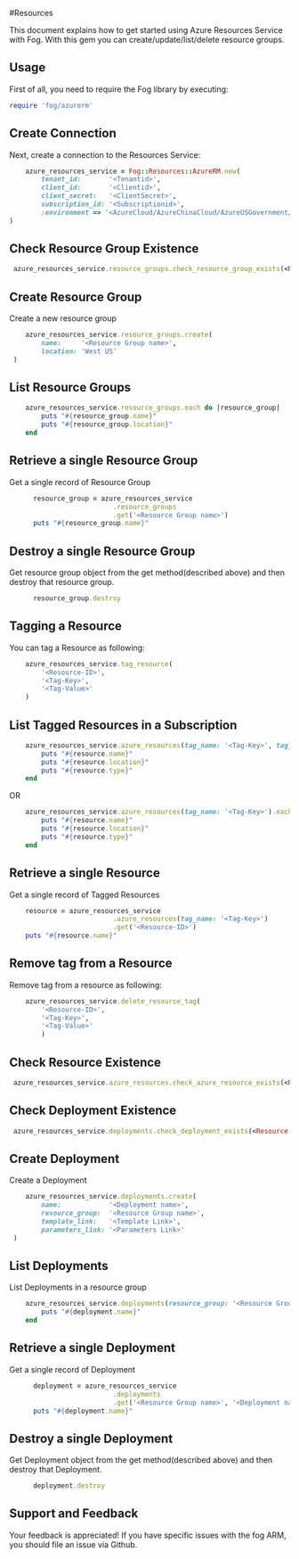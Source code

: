 #Resources

This document explains how to get started using Azure Resources Service with Fog. With this gem you can create/update/list/delete resource groups.

## Usage

First of all, you need to require the Fog library by executing:

```ruby
require 'fog/azurerm'
```

## Create Connection

Next, create a connection to the Resources Service:

```ruby
    azure_resources_service = Fog::Resources::AzureRM.new(
        tenant_id:       '<Tenantid>',                                                    # Tenant id of Azure Active Directory Application
        client_id:       '<Clientid>',                                                    # Client id of Azure Active Directory Application
        client_secret:   '<ClientSecret>',                                                # Client Secret of Azure Active Directory Application
        subscription_id: '<Subscriptionid>',                                              # Subscription id of an Azure Account
        :environment => '<AzureCloud/AzureChinaCloud/AzureUSGovernment/AzureGermanCloud>' # Azure cloud environment. Default is AzureCloud.
)
```

## Check Resource Group Existence

```ruby
 azure_resources_service.resource_groups.check_resource_group_exists(<Resource Group name>)
```

## Create Resource Group

Create a new resource group

```ruby
    azure_resources_service.resource_groups.create(
        name:     '<Resource Group name>',
        location: 'West US'
 )
```
## List Resource Groups

```ruby
    azure_resources_service.resource_groups.each do |resource_group|
        puts "#{resource_group.name}"
        puts "#{resource_group.location}"
    end
```

## Retrieve a single Resource Group

Get a single record of Resource Group

```ruby
      resource_group = azure_resources_service
                          .resource_groups
                          .get('<Resource Group name>')
      puts "#{resource_group.name}"
```

## Destroy a single Resource Group

Get resource group object from the get method(described above) and then destroy that resource group.

```ruby
      resource_group.destroy
```
## Tagging a Resource

You can tag a Resource as following:

```ruby
    azure_resources_service.tag_resource(
        '<Resource-ID>',
        '<Tag-Key>',
        '<Tag-Value>'
    )
```

## List Tagged Resources in a Subscription

```ruby
    azure_resources_service.azure_resources(tag_name: '<Tag-Key>', tag_value: '<Tag-Value>').each do |resource|
        puts "#{resource.name}"
        puts "#{resource.location}"
        puts "#{resource.type}"        
    end
```
OR
```ruby
    azure_resources_service.azure_resources(tag_name: '<Tag-Key>').each do |resource|
        puts "#{resource.name}"
        puts "#{resource.location}"
        puts "#{resource.type}"        
    end
```
## Retrieve a single Resource

Get a single record of Tagged Resources

```ruby
    resource = azure_resources_service
                          .azure_resources(tag_name: '<Tag-Key>')
                          .get('<Resource-ID>')
    puts "#{resource.name}"
```
## Remove tag from a Resource

Remove tag from a resource as following:

```ruby
    azure_resources_service.delete_resource_tag(
        '<Resource-ID>',
        '<Tag-Key>',
        '<Tag-Value>'
        )
```

## Check Resource Existence

```ruby
 azure_resources_service.azure_resources.check_azure_resource_exists(<Resource-ID>, <API-Version>)
```

## Check Deployment Existence

```ruby
 azure_resources_service.deployments.check_deployment_exists(<Resource Group Name>, <Deployment name>)
```

## Create Deployment

Create a Deployment

```ruby
    azure_resources_service.deployments.create(
        name:            '<Deployment name>',
        resource_group:  '<Resource Group name>',
        template_link:   '<Template Link>',
        parameters_link: '<Parameters Link>'
 )
```
## List Deployments

List Deployments in a resource group

```ruby
    azure_resources_service.deployments(resource_group: '<Resource Group Name>').each do |deployment|
        puts "#{deployment.name}"
    end
```

## Retrieve a single Deployment

Get a single record of Deployment

```ruby
      deployment = azure_resources_service
                          .deployments
                          .get('<Resource Group name>', '<Deployment name>')
      puts "#{deployment.name}"
```

## Destroy a single Deployment

Get Deployment object from the get method(described above) and then destroy that Deployment.

```ruby
      deployment.destroy
```

## Support and Feedback
Your feedback is appreciated! If you have specific issues with the fog ARM, you should file an issue via Github.
